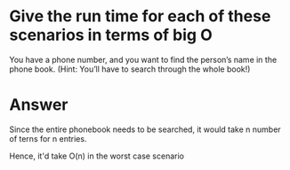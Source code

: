 # Give the run time for each of these scenarios in terms of big O

You have a phone number, and you want to find the person’s name 
in the phone book. (Hint: You’ll have to search through the whole 
book!)

# Answer

Since the entire phonebook needs to be searched, it would take n number of terns for n entries.

Hence, it'd take O(n) in the worst case scenario